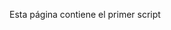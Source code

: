 <!DOCTYPE html PUBLIC "-//W3C//DTD XHTML 1.0 Transitional//EN" "http://www.w3.org/TR/xhtml1/DTD/xhtml1-transitional.dtd">
<html xmlns="http://www.w3.org/1999/xhtml">
<head>
<meta http-equiv="Content-Type" content="text/html; charset=iso-8859-1" />
<title>El primer script</title>
 
<script type="text/javascript">
  document.write("Hola Mundo!");
</script>
</head>
 
<body>
<p>Esta página contiene el primer script</p>
</body>
</html>
